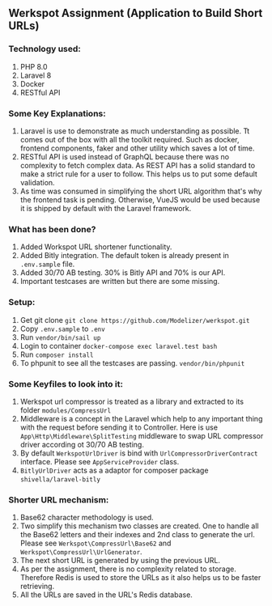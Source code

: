 ## Werkspot Assignment (Application to Build Short URLs)

### Technology used:
1. PHP 8.0
2. Laravel 8
3. Docker
4. RESTful API

### Some Key Explanations:
1. Laravel is use to demonstrate as much understanding as possible. Tt comes out of the box with all the toolkit required. Such as docker, frontend components, faker and other utility which saves a lot of time.
2. RESTful API is used instead of GraphQL because there was no complexity to fetch complex data. As REST API has a solid standard to make a strict rule for a user to follow. This helps us to put some default validation.
3. As time was consumed in simplifying the short URL algorithm that's why the frontend task is pending. Otherwise, VueJS would be used because it is shipped by default with the Laravel framework.

### What has been done?
1. Added Workspot URL shortener functionality.
1. Added Bitly integration. The default token is already present in `.env.sample` file.
1. Added 30/70 AB testing. 30% is Bitly API and 70% is our API.
1. Important testcases are written but there are some missing.

### Setup:
1. Get git clone `git clone https://github.com/Modelizer/werkspot.git`
1. Copy `.env.sample` to `.env`
1. Run `vendor/bin/sail up`
1. Login to container `docker-compose exec laravel.test bash`
1. Run `composer install`
1. To phpunit to see all the testcases are passing. `vendor/bin/phpunit`

### Some Keyfiles to look into it:
1. Werkspot url compressor is treated as a library and extracted to its folder `modules/CompressUrl`
1. Middleware is a concept in the Laravel which help to any important thing with the request before sending it to Controller. Here is use `App\Http\Middleware\SplitTesting` middleware to swap URL compressor driver according ot 30/70 AB testing.
1. By default `WerkspotUrlDriver` is bind with `UrlCompressorDriverContract` interface. Please see `AppServiceProvider` class.
1. `BitlyUrlDriver` acts as a adaptor for composer package `shivella/laravel-bitly`

### Shorter URL mechanism:
1. Base62 character methodology is used.
1. Two simplify this mechanism two classes are created. One to handle all the Base62 letters and their indexes and 2nd class to generate the url. Please see `Werkspot\CompressUrl\Base62` and `Werkspot\CompressUrl\UrlGenerator`.
1. The next short URL is generated by using the previous URL.
1. As per the assignment, there is no complexity related to storage. Therefore Redis is used to store the URLs as it also helps us to be faster retrieving.
1. All the URLs are saved in the URL's Redis database.
